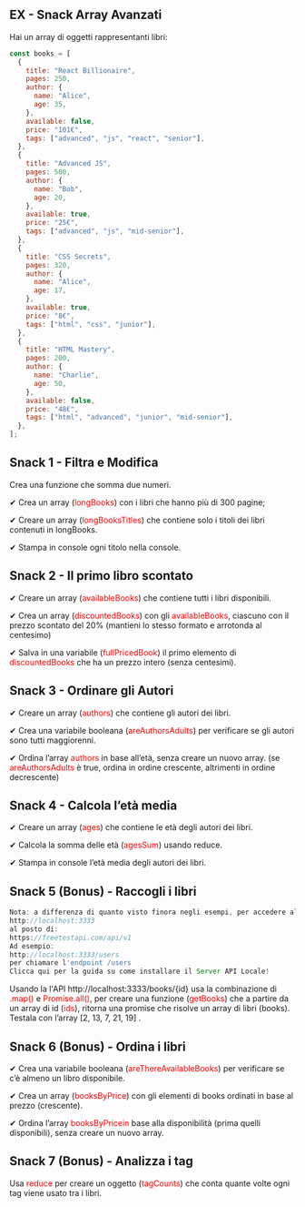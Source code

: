 ## EX - Snack Array Avanzati

Hai un array di oggetti rappresentanti libri:

```js
const books = [
  {
    title: "React Billionaire",
    pages: 250,
    author: {
      name: "Alice",
      age: 35,
    },
    available: false,
    price: "101€",
    tags: ["advanced", "js", "react", "senior"],
  },
  {
    title: "Advanced JS",
    pages: 500,
    author: {
      name: "Bob",
      age: 20,
    },
    available: true,
    price: "25€",
    tags: ["advanced", "js", "mid-senior"],
  },
  {
    title: "CSS Secrets",
    pages: 320,
    author: {
      name: "Alice",
      age: 17,
    },
    available: true,
    price: "8€",
    tags: ["html", "css", "junior"],
  },
  {
    title: "HTML Mastery",
    pages: 200,
    author: {
      name: "Charlie",
      age: 50,
    },
    available: false,
    price: "48€",
    tags: ["html", "advanced", "junior", "mid-senior"],
  },
];
```

## Snack 1 - Filtra e Modifica

Crea una funzione che somma due numeri.

✔︎ Crea un array (<font color="red">longBooks</font>) con i libri che hanno più di 300 pagine;

✔︎ Creare un array (<font color="red">longBooksTitles</font>) che contiene solo i titoli dei libri contenuti in longBooks.

✔︎ Stampa in console ogni titolo nella console.

## Snack 2 - Il primo libro scontato

✔︎ Creare un array (<font color="red">availableBooks</font>) che contiene tutti i libri disponibili.

✔︎ Crea un array (<font color="red">discountedBooks</font>) con gli <font color="red">availableBooks</font>, ciascuno con il prezzo scontato del 20% (mantieni lo stesso formato e arrotonda al centesimo)

✔︎ Salva in una variabile (<font color="red">fullPricedBook</font>) il primo elemento di <font color="red">discountedBooks</font> che ha un prezzo intero (senza centesimi).

## Snack 3 - Ordinare gli Autori

✔︎ Creare un array (<font color="red">authors</font>) che contiene gli autori dei libri.

✔︎ Crea una variabile booleana (<font color="red">areAuthorsAdults</font>) per verificare se gli autori sono tutti maggiorenni.

✔︎ Ordina l’array <font color="red">authors</font> in base all’età, senza creare un nuovo array.
(se <font color="red">areAuthorsAdults</font> è true, ordina in ordine crescente, altrimenti in ordine decrescente)

## Snack 4 - Calcola l’età media

✔︎ Creare un array (<font color="red">ages</font>) che contiene le età degli autori dei libri.

✔︎ Calcola la somma delle età (<font color="red">agesSum</font>) usando reduce.

✔︎ Stampa in console l’età media degli autori dei libri.

## Snack 5 (Bonus) - Raccogli i libri

```js
Nota: a differenza di quanto visto finora negli esempi, per accedere all'API utilizzare l'url base:
http://localhost:3333
al posto di:
https://freetestapi.com/api/v1
Ad esempio:
http://localhost:3333/users
per chiamare l'endpoint /users
Clicca qui per la guida su come installare il Server API Locale!
```

Usando la l'API http://localhost:3333/books/{id} usa la combinazione di <font color="red">.map()</font> e <font color="red">Promise.all()</font>, per creare una funzione (<font color="red">getBooks</font>) che a partire da un array di id (<font color="red">ids</font>), ritorna una promise che risolve un array di libri (books).
Testala con l’array [2, 13, 7, 21, 19] .

## Snack 6 (Bonus) - Ordina i libri

✔︎ Crea una variabile booleana (<font color="red">areThereAvailableBooks</font>) per verificare se c’è almeno un libro disponibile.

✔︎ Crea un array (<font color="red">booksByPrice</font>) con gli elementi di books ordinati in base al prezzo (crescente).

✔︎ Ordina l’array <font color="red">booksByPricein</font> base alla disponibilità (prima quelli disponibili), senza creare un nuovo array.

## Snack 7 (Bonus) - Analizza i tag

Usa <font color="red">reduce</font> per creare un oggetto (<font color="red">tagCounts</font>) che conta quante volte ogni tag viene usato tra i libri.
